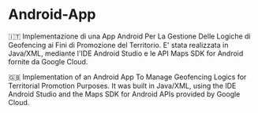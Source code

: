 # Android-App

🇮🇹
Implementazione di una App Android Per La Gestione Delle Logiche di Geofencing ai Fini di Promozione del Territorio. E' stata realizzata in Java/XML, mediante l'IDE Android Studio e le API Maps SDK for Android fornite da Google Cloud.

🇬🇧
Implementation of an Android App To Manage Geofencing Logics for Territorial Promotion Purposes. It was built in Java/XML, using the IDE Android Studio and the Maps SDK for Android APIs provided by Google Cloud.
